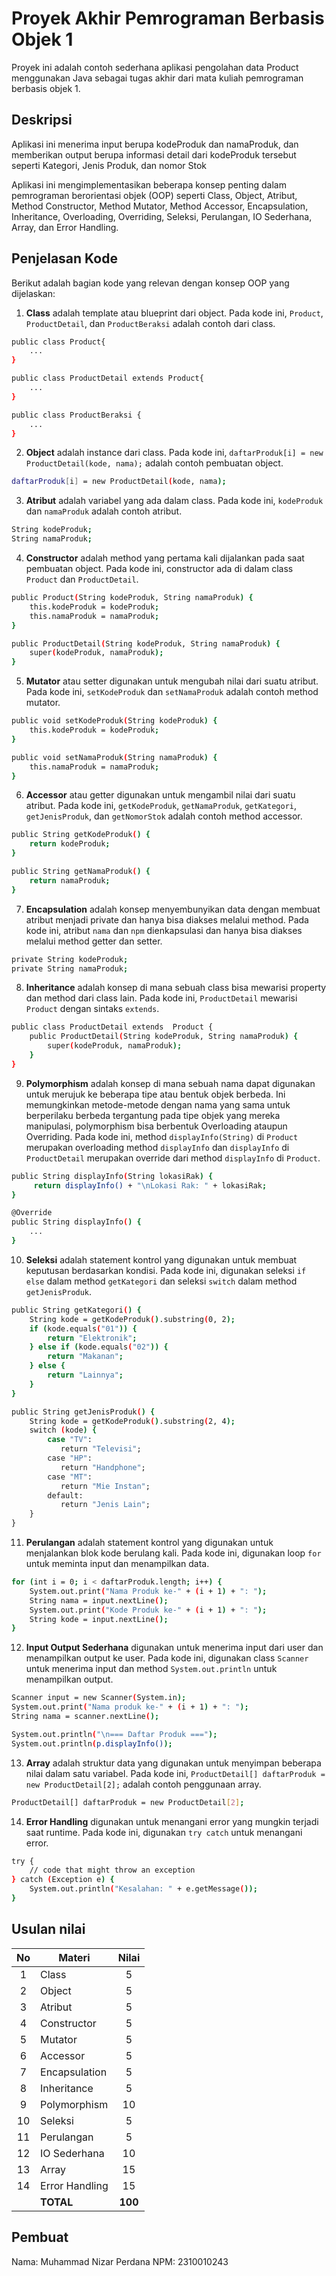 # Proyek Akhir Pemrograman Berbasis Objek 1

Proyek ini adalah contoh sederhana aplikasi pengolahan data Product menggunakan Java sebagai tugas akhir dari mata kuliah pemrograman berbasis objek 1.

## Deskripsi

Aplikasi ini menerima input berupa kodeProduk dan namaProduk, dan memberikan output berupa informasi detail dari kodeProduk tersebut seperti Kategori, Jenis Produk, dan nomor Stok

Aplikasi ini mengimplementasikan beberapa konsep penting dalam pemrograman berorientasi objek (OOP) seperti Class, Object, Atribut, Method Constructor, Method Mutator, Method Accessor, Encapsulation, Inheritance, Overloading, Overriding, Seleksi, Perulangan, IO Sederhana, Array, dan Error Handling.

## Penjelasan Kode

Berikut adalah bagian kode yang relevan dengan konsep OOP yang dijelaskan:

1. **Class** adalah template atau blueprint dari object. Pada kode ini, `Product`, `ProductDetail`, dan `ProductBeraksi` adalah contoh dari class.

```bash
public class Product{
    ...
}

public class ProductDetail extends Product{
    ...
}

public class ProductBeraksi {
    ...
}
```

2. **Object** adalah instance dari class. Pada kode ini, `daftarProduk[i] = new ProductDetail(kode, nama);` adalah contoh pembuatan object.

```bash
daftarProduk[i] = new ProductDetail(kode, nama);
```

3. **Atribut** adalah variabel yang ada dalam class. Pada kode ini, `kodeProduk` dan `namaProduk` adalah contoh atribut.

```bash
String kodeProduk;
String namaProduk;
```

4. **Constructor** adalah method yang pertama kali dijalankan pada saat pembuatan object. Pada kode ini, constructor ada di dalam class `Product` dan `ProductDetail`.

```bash
public Product(String kodeProduk, String namaProduk) {
    this.kodeProduk = kodeProduk;
    this.namaProduk = namaProduk;
}

public ProductDetail(String kodeProduk, String namaProduk) {
    super(kodeProduk, namaProduk);
}
```

5. **Mutator** atau setter digunakan untuk mengubah nilai dari suatu atribut. Pada kode ini, `setKodeProduk` dan `setNamaProduk` adalah contoh method mutator.

```bash
public void setKodeProduk(String kodeProduk) {
    this.kodeProduk = kodeProduk;
}

public void setNamaProduk(String namaProduk) {
    this.namaProduk = namaProduk;
}
```

6. **Accessor** atau getter digunakan untuk mengambil nilai dari suatu atribut. Pada kode ini, `getKodeProduk`, `getNamaProduk`, `getKategori`, `getJenisProduk`, dan `getNomorStok` adalah contoh method accessor.

```bash
public String getKodeProduk() {
    return kodeProduk;
}

public String getNamaProduk() {
    return namaProduk;
}
```

7. **Encapsulation** adalah konsep menyembunyikan data dengan membuat atribut menjadi private dan hanya bisa diakses melalui method. Pada kode ini, atribut `nama` dan `npm` dienkapsulasi dan hanya bisa diakses melalui method getter dan setter.

```bash
private String kodeProduk;
private String namaProduk;
```

8. **Inheritance** adalah konsep di mana sebuah class bisa mewarisi property dan method dari class lain. Pada kode ini, `ProductDetail` mewarisi `Product` dengan sintaks `extends`.

```bash
public class ProductDetail extends  Product {
    public ProductDetail(String kodeProduk, String namaProduk) {
        super(kodeProduk, namaProduk);
    }
}
```

9. **Polymorphism** adalah konsep di mana sebuah nama dapat digunakan untuk merujuk ke beberapa tipe atau bentuk objek berbeda. Ini memungkinkan metode-metode dengan nama yang sama untuk berperilaku berbeda tergantung pada tipe objek yang mereka manipulasi, polymorphism bisa berbentuk Overloading ataupun Overriding. Pada kode ini, method `displayInfo(String)` di `Product` merupakan overloading method `displayInfo` dan `displayInfo` di `ProductDetail` merupakan override dari method `displayInfo` di `Product`.

```bash
public String displayInfo(String lokasiRak) {
     return displayInfo() + "\nLokasi Rak: " + lokasiRak;
}

@Override
public String displayInfo() {
    ...
}
```

10. **Seleksi** adalah statement kontrol yang digunakan untuk membuat keputusan berdasarkan kondisi. Pada kode ini, digunakan seleksi `if else` dalam method `getKategori` dan seleksi `switch` dalam method `getJenisProduk`.

```bash
public String getKategori() {
    String kode = getKodeProduk().substring(0, 2);
    if (kode.equals("01")) {
        return "Elektronik";
    } else if (kode.equals("02")) {
       	return "Makanan";
    } else {
       	return "Lainnya";
    }
}

public String getJenisProduk() {
    String kode = getKodeProduk().substring(2, 4);
    switch (kode) {
        case "TV":
           return "Televisi";
        case "HP":
           return "Handphone";
        case "MT":
           return "Mie Instan";
        default:
           return "Jenis Lain";
    }
}

```

11. **Perulangan** adalah statement kontrol yang digunakan untuk menjalankan blok kode berulang kali. Pada kode ini, digunakan loop `for` untuk meminta input dan menampilkan data.

```bash
for (int i = 0; i < daftarProduk.length; i++) {
    System.out.print("Nama Produk ke-" + (i + 1) + ": ");
    String nama = input.nextLine();
    System.out.print("Kode Produk ke-" + (i + 1) + ": ");
    String kode = input.nextLine();
}
```

12. **Input Output Sederhana** digunakan untuk menerima input dari user dan menampilkan output ke user. Pada kode ini, digunakan class `Scanner` untuk menerima input dan method `System.out.println` untuk menampilkan output.

```bash
Scanner input = new Scanner(System.in);
System.out.print("Nama produk ke-" + (i + 1) + ": ");
String nama = scanner.nextLine();

System.out.println("\n=== Daftar Produk ===");
System.out.println(p.displayInfo());
```

13. **Array** adalah struktur data yang digunakan untuk menyimpan beberapa nilai dalam satu variabel. Pada kode ini, `ProductDetail[] daftarProduk = new ProductDetail[2];` adalah contoh penggunaan array.

```bash
ProductDetail[] daftarProduk = new ProductDetail[2];
```

14. **Error Handling** digunakan untuk menangani error yang mungkin terjadi saat runtime. Pada kode ini, digunakan `try catch` untuk menangani error.

```bash
try {
    // code that might throw an exception
} catch (Exception e) {
    System.out.println("Kesalahan: " + e.getMessage());
}
```

## Usulan nilai

| No  | Materi         |  Nilai  |
| :-: | -------------- | :-----: |
|  1  | Class          |    5    |
|  2  | Object         |    5    |
|  3  | Atribut        |    5    |
|  4  | Constructor    |    5    |
|  5  | Mutator        |    5    |
|  6  | Accessor       |    5    |
|  7  | Encapsulation  |    5    |
|  8  | Inheritance    |    5    |
|  9  | Polymorphism   |   10    |
| 10  | Seleksi        |    5    |
| 11  | Perulangan     |    5    |
| 12  | IO Sederhana   |   10    |
| 13  | Array          |   15    |
| 14  | Error Handling |   15    |
|     | **TOTAL**      | **100** |

## Pembuat

Nama: Muhammad Nizar Perdana
NPM: 2310010243
